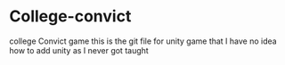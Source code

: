 # College-convict
college Convict game
this is the git  file for unity game that I have no idea how to add unity as I never got taught 
